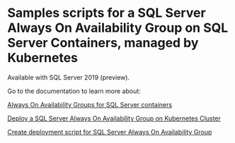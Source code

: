 # Samples scripts for a SQL Server Always On Availability Group on SQL Server Containers, managed by Kubernetes

Available with SQL Server 2019 (preview).

Go to the documentation to learn more about:

[Always On Availability Groups for SQL Server containers](https://docs.microsoft.com/en-us/sql/linux/sql-server-ag-kubernetes)

[Deploy a SQL Server Always On Availability Group on Kubernetes Cluster](https://docs.microsoft.com/en-us/sql/linux/sql-server-linux-kubernetes-deploy) 

[Create deployment script for SQL Server Always On Availability Group](https://docs.microsoft.com/en-us/sql/linux/sql-server-linux-kubernetes-create-deployment) 